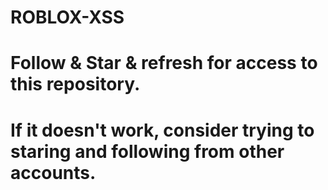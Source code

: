 # ROBLOX-XSS
# Follow & Star & refresh for access to this repository.
# If it doesn't work, consider trying to staring and following from other accounts.

